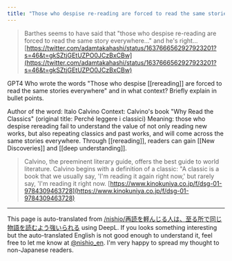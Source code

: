 ```yaml
---
title: "Those who despise re-reading are forced to read the same stories everywhere."
---
```


> Barthes seems to have said that "those who despise re-reading are forced to read the same story everywhere..." and he's right...
[https://twitter.com/adamtakahashi/status/1637666562927923201?s=46&t=gkSZtjGEtUZPO0JCzBxCBw](https://twitter.com/adamtakahashi/status/1637666562927923201?s=46&t=gkSZtjGEtUZPO0JCzBxCBw)

GPT4
Who wrote the words "Those who despise [[rereading]] are forced to read the same stories everywhere" and in what context? Briefly explain in bullet points.

Author of the word: Italo Calvino
Context: Calvino's book "Why Read the Classics" (original title: Perché leggere i classici)
Meaning: those who despise rereading fail to understand the value of not only reading new works, but also repeating classics and past works, and will come across the same stories everywhere. Through [[rereading]], readers can gain [[New Discoveries]] and [[deep understanding]].

> Calvino, the preeminent literary guide, offers the best guide to world literature. Calvino begins with a definition of a classic: "A classic is a book that we usually say, 'I'm reading it again right now,' but rarely say, 'I'm reading it right now.
[https://www.kinokuniya.co.jp/f/dsg-01-9784309463728](https://www.kinokuniya.co.jp/f/dsg-01-9784309463728)


---
This page is auto-translated from [/nishio/再読を軽んじる人は、至る所で同じ物語を読むよう強いられる](https://scrapbox.io/nishio/再読を軽んじる人は、至る所で同じ物語を読むよう強いられる) using DeepL. If you looks something interesting but the auto-translated English is not good enough to understand it, feel free to let me know at [@nishio_en](https://twitter.com/nishio_en). I'm very happy to spread my thought to non-Japanese readers.